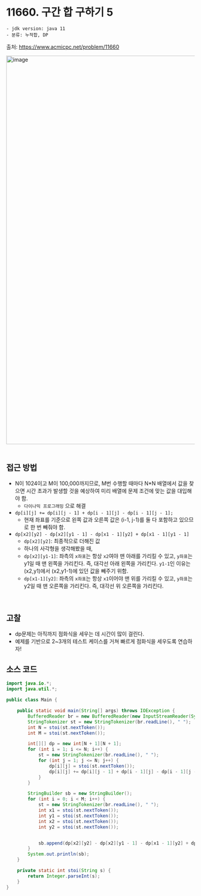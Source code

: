 # 11660. 구간 합 구하기 5

    - jdk version: java 11
    - 분류: 누적합, DP

출처: https://www.acmicpc.net/problem/11660
<br>

<img width="1038" alt="image" src="https://user-images.githubusercontent.com/56334513/169986461-48c8c8bb-b7ba-4a4b-a306-b079a9e821a4.png">

<br>
<br>

## 접근 방법

+ N이 1024이고 M이 100,000까지므로, M번 수행할 때마다 N*N 배열에서 값을 찾으면 시간 초과가 발생할 것을 예상하여 미리 배열에 문제 조건에 맞는 값을 대입해야 함.
  + `다이나믹 프로그래밍` 으로 해결
+ `dp[i][j] += dp[i][j - 1] + dp[i - 1][j] - dp[i - 1][j - 1];`
  + 현재 좌표를 기준으로 왼쪽 값과 오른쪽 값은 (i-1, j-1)를 둘 다 포함하고 있으므로 한 번 빼줘야 함.
+ `dp[x2][y2] - dp[x2][y1 - 1] - dp[x1 - 1][y2] + dp[x1 - 1][y1 - 1]`
  + `dp[x2][y2]`: 최종적으로 더해진 값
  + 하나의 사각형을 생각해봤을 때,
  + `dp[x2][y1-1]`: 좌측의 `x좌표`는 항상 `x2`여야 맨 아래를 가리킬 수 있고, `y좌표`는 y1일 때 맨 왼쪽을 가리킨다. 즉, 대각선 아래 왼쪽을 가리킨다. `y1-1`인 이유는 (x2,y1)에서 (x2,y1-1)에 있던 값을 빼주기 위함.
  + `dp[x1-1][y2]`: 좌측의 `x좌표`는 항상 `x1`이어야 맨 위를 가리킬 수 있고, `y좌표`는 y2일 때 맨 오른쪽을 가리킨다. 즉, 대각선 위 오른쪽을 가리킨다.

<br>

## 고찰

+ dp문제는 아직까지 점화식을 세우는 데 시간이 많이 걸린다.
+ 예제를 기반으로 2~3개의 테스트 케이스를 거쳐 빠르게 점화식을 세우도록 연습하자!

## 소스 코드

```java
import java.io.*;
import java.util.*;

public class Main {

    public static void main(String[] args) throws IOException {
        BufferedReader br = new BufferedReader(new InputStreamReader(System.in));
        StringTokenizer st = new StringTokenizer(br.readLine(), " ");
        int N = stoi(st.nextToken());
        int M = stoi(st.nextToken());

        int[][] dp = new int[N + 1][N + 1];
        for (int i = 1; i <= N; i++) {
            st = new StringTokenizer(br.readLine(), " ");
            for (int j = 1; j <= N; j++) {
                dp[i][j] = stoi(st.nextToken());
                dp[i][j] += dp[i][j - 1] + dp[i - 1][j] - dp[i - 1][j - 1];
            }
        }

        StringBuilder sb = new StringBuilder();
        for (int i = 0; i < M; i++) {
            st = new StringTokenizer(br.readLine(), " ");
            int x1 = stoi(st.nextToken());
            int y1 = stoi(st.nextToken());
            int x2 = stoi(st.nextToken());
            int y2 = stoi(st.nextToken());


            sb.append(dp[x2][y2] - dp[x2][y1 - 1] - dp[x1 - 1][y2] + dp[x1 - 1][y1 - 1]).append("\n");
        }
        System.out.println(sb);
    }

    private static int stoi(String s) {
        return Integer.parseInt(s);
    }
}
```